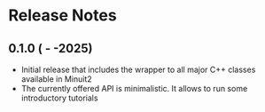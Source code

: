 
# Release Notes

## 0.1.0 ( - -2025)
- Initial release that includes the wrapper to all major C++ classes available in Minuit2
- The currently offered API is minimalistic. It allows to run some introductory  tutorials

